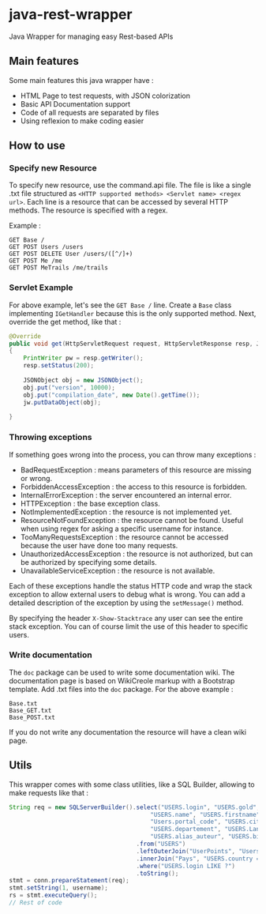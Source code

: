 # java-rest-wrapper
Java Wrapper for managing easy Rest-based APIs

## Main features
Some main features this java wrapper have :
* HTML Page to test requests, with JSON colorization
* Basic API Documentation support
* Code of all requests are separated by files
* Using reflexion to make coding easier

## How to use

### Specify new Resource
To specify new resource, use the command.api file. The file is like a single .txt file structured as `<HTTP supported methods> <Servlet name> <regex url>`. Each line is a resource that can be accessed by several HTTP methods. The resource is specified with a regex.

Example :
```
GET Base /
GET POST Users /users
GET POST DELETE User /users/([^/]+)
GET POST Me /me
GET POST MeTrails /me/trails
```

### Servlet Example
For above example, let's see the `GET Base /` line.
Create a `Base` class implementing `IGetHandler` because this is the only supported method.
Next, override the get method, like that :
```java
@Override
public void get(HttpServletRequest request, HttpServletResponse resp, JSONWriter jw) throws Exception
{
    PrintWriter pw = resp.getWriter();
    resp.setStatus(200);
    
    JSONObject obj = new JSONObject();
    obj.put("version", 10000);
    obj.put("compilation_date", new Date().getTime());
    jw.putDataObject(obj);
    
}
```

### Throwing exceptions
If something goes wrong into the process, you can throw many exceptions :
* BadRequestException : means parameters of this resource are missing or wrong.
* ForbiddenAccessException : the access to this resource is forbidden.
* InternalErrorException : the server encountered an internal error.
* HTTPException : the base exception class.
* NotImplementedException : the resource is not implemented yet.
* ResourceNotFoundException : the resource cannot be found. Useful when using regex for asking a specific username for instance.
* TooManyRequestsException : the resource cannot be accessed because the user have done too many requests.
* UnauthorizedAccessException : the resource is not authorized, but can be authorized by specifying some details.
* UnavailableServiceException : the resource is not available.

Each of these exceptions handle the status HTTP code and wrap the stack exception to allow external users to debug what is wrong. You can add a detailed description of the exception by using the `setMessage()` method.

By specifying the header `X-Show-Stacktrace` any user can see the entire stack exception. You can of course limit the use of this header to specific users.

### Write documentation

The `doc` package can be used to write some documentation wiki. The documentation page is based on WikiCreole markup with a Bootstrap template. Add .txt files into the `doc` package. For the above example :

```
Base.txt
Base_GET.txt
Base_POST.txt
```
If you do not write any documentation the resource will have a clean wiki page.

## Utils
This wrapper comes with some class utilities, like a SQL Builder, allowing to make requests like that :
```java
String req = new SQLServerBuilder().select("USERS.login", "USERS.gold", "USERS.email", 
                                        "USERS.name", "USERS.firstname", "USERS.address", 
                                        "Users.portal_code", "USERS.city", "Pays.Pays AS country",
                                        "USERS.departement", "USERS.LangMat", "Users.Etoiles", 
                                        "USERS.alias_auteur", "USERS.birth_date", "COALESCE (UserPoints.points, 0) AS pts")
                                    .from("USERS")
                                    .leftOuterJoin("UserPoints", "Users.login = UserPoints.user_id")
                                    .innerJoin("Pays", "USERS.country = Pays.ID")
                                    .where("USERS.login LIKE ?")
                                    .toString();
stmt = conn.prepareStatement(req);
stmt.setString(1, username);
rs = stmt.executeQuery();
// Rest of code
```
